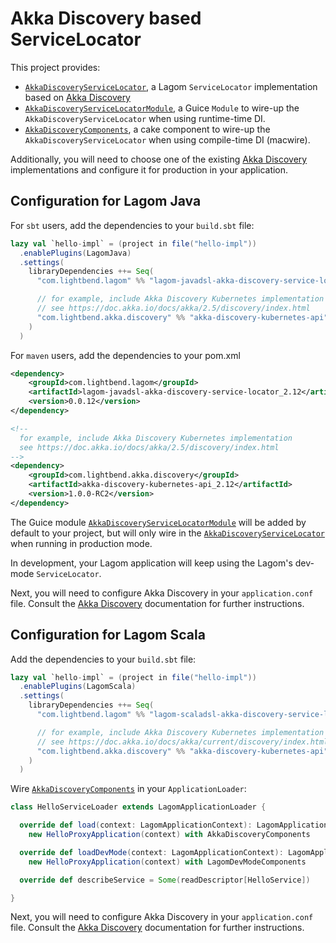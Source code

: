 # Akka Discovery based ServiceLocator

This project provides:

* [`AkkaDiscoveryServiceLocator`][], a Lagom `ServiceLocator` implementation based on [Akka Discovery][]
* [`AkkaDiscoveryServiceLocatorModule`][], a Guice `Module` to wire-up the `AkkaDiscoveryServiceLocator` when using runtime-time DI.
* [`AkkaDiscoveryComponents`][], a cake component to wire-up the `AkkaDiscoveryServiceLocator` when using compile-time DI (macwire).

Additionally, you will need to choose one of the existing [Akka Discovery][] implementations and configure it for production in your application.

[`AkkaDiscoveryServiceLocatorModule`]: https://github.com/lagom/lagom-akka-discovery-service-locator/blob/v0.0.12/service-locator/javadsl/src/main/java/com/lightbend/lagom/javadsl/akka/discovery/AkkaDiscoveryServiceLocatorModule.java
[`AkkaDiscoveryServiceLocator`]: https://github.com/lagom/lagom-akka-discovery-service-locator/blob/v0.0.12/service-locator/javadsl/src/main/java/com/lightbend/lagom/javadsl/akka/discovery/AkkaDiscoveryServiceLocator.java
[`AkkaDiscoveryComponents`]: https://github.com/lagom/lagom-akka-discovery-service-locator/blob/v0.0.12/service-locator/scaladsl/src/main/scala/com/lightbend/lagom/scaladsl/akka/discovery/AkkaDiscoveryComponents.scala
[Akka Discovery]: https://doc.akka.io/docs/akka/2.5/discovery/index.html

## Configuration for Lagom Java

For `sbt` users, add the dependencies to your `build.sbt` file:

```sbt
lazy val `hello-impl` = (project in file("hello-impl"))
  .enablePlugins(LagomJava)
  .settings(
    libraryDependencies ++= Seq(
      "com.lightbend.lagom" %% "lagom-javadsl-akka-discovery-service-locator" % "0.0.12",

      // for example, include Akka Discovery Kubernetes implementation
      // see https://doc.akka.io/docs/akka/2.5/discovery/index.html
      "com.lightbend.akka.discovery" %% "akka-discovery-kubernetes-api" % "1.0.0-RC2"
    )
  )
```

For `maven` users, add the dependencies to your pom.xml

```xml
<dependency>
    <groupId>com.lightbend.lagom</groupId>
    <artifactId>lagom-javadsl-akka-discovery-service-locator_2.12</artifactId>
    <version>0.0.12</version>
</dependency>

<!--
  for example, include Akka Discovery Kubernetes implementation
  see https://doc.akka.io/docs/akka/2.5/discovery/index.html
-->
<dependency>
    <groupId>com.lightbend.akka.discovery</groupId>
    <artifactId>akka-discovery-kubernetes-api_2.12</artifactId>
    <version>1.0.0-RC2</version>
</dependency>
```


The Guice module [`AkkaDiscoveryServiceLocatorModule`][] will be added by default to your project, but will only wire in the [`AkkaDiscoveryServiceLocator`][] when running in production mode.

In development, your Lagom application will keep using the Lagom's dev-mode `ServiceLocator`.

Next, you will need to configure Akka Discovery in your `application.conf` file. Consult the [Akka Discovery][] documentation for further instructions.

## Configuration for Lagom Scala

Add the dependencies to your `build.sbt` file:

```sbt
lazy val `hello-impl` = (project in file("hello-impl"))
  .enablePlugins(LagomScala)
  .settings(
    libraryDependencies ++= Seq(
      "com.lightbend.lagom" %% "lagom-scaladsl-akka-discovery-service-locator" % "0.0.12",

      // for example, include Akka Discovery Kubernetes implementation
      // see https://doc.akka.io/docs/akka/current/discovery/index.html
      "com.lightbend.akka.discovery" %% "akka-discovery-kubernetes-api" % "1.0.0-RC2"
    )
  )
```

Wire [`AkkaDiscoveryComponents`][] in your `ApplicationLoader`:

```scala
class HelloServiceLoader extends LagomApplicationLoader {

  override def load(context: LagomApplicationContext): LagomApplication =
    new HelloProxyApplication(context) with AkkaDiscoveryComponents

  override def loadDevMode(context: LagomApplicationContext): LagomApplication =
    new HelloProxyApplication(context) with LagomDevModeComponents

  override def describeService = Some(readDescriptor[HelloService])

}
```

Next, you will need to configure Akka Discovery in your `application.conf` file. Consult the [Akka Discovery][] documentation for further instructions.
